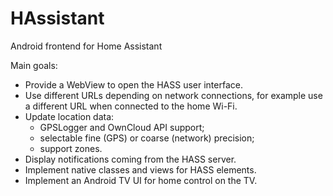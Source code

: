 # HAssistant
Android frontend for Home Assistant

Main goals:
* Provide a WebView to open the HASS user interface.
* Use different URLs depending on network connections, for example use a different URL when connected to the home Wi-Fi.
* Update location data:
  * GPSLogger and OwnCloud API support;
  * selectable fine (GPS) or coarse (network) precision;
  * support zones.
* Display notifications coming from the HASS server.
* Implement native classes and views for HASS elements.
* Implement an Android TV UI for home control on the TV.
